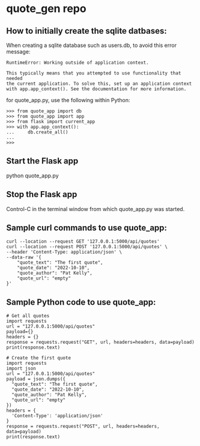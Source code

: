 # quote_gen repo

## How to initially create the sqlite datbases:

When creating a sqlite database such as users.db, to avoid this error message:
```
RuntimeError: Working outside of application context.

This typically means that you attempted to use functionality that needed
the current application. To solve this, set up an application context
with app.app_context(). See the documentation for more information.
```
for quote_app.py, use the following within Python:
```
>>> from quote_app import db
>>> from quote_app import app
>>> from flask import current_app
>>> with app.app_context():
...     db.create_all()
... 
>>> 
```

## Start the Flask app
python quote_app.py

## Stop the Flask app
Control-C in the terminal window from which quote_app.py was started.

## Sample curl commands to use quote_app:
```
curl --location --request GET '127.0.0.1:5000/api/quotes'
curl --location --request POST '127.0.0.1:5000/api/quotes' \
--header 'Content-Type: application/json' \
--data-raw '{
    "quote_text": "The first quote",
    "quote_date": "2022-10-10",
    "quote_author": "Pat Kelly",
    "quote_url": "empty"
}'

```

## Sample Python code to use quote_app:
```
# Get all quotes
import requests
url = "127.0.0.1:5000/api/quotes"
payload={}
headers = {}
response = requests.request("GET", url, headers=headers, data=payload)
print(response.text)

# Create the first quote
import requests
import json
url = "127.0.0.1:5000/api/quotes"
payload = json.dumps({
  "quote_text": "The first quote",
  "quote_date": "2022-10-10",
  "quote_author": "Pat Kelly",
  "quote_url": "empty"
})
headers = {
  'Content-Type': 'application/json'
}
response = requests.request("POST", url, headers=headers, data=payload)
print(response.text)

```